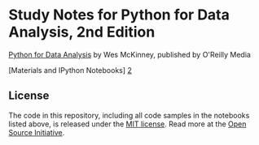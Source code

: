# Study Notes for Python for Data Analysis, 2nd Edition

[Python for Data Analysis][1] by Wes McKinney,
published by O'Reilly Media

[Materials and IPython Notebooks] [2]


## License

The code in this repository, including all code samples in the notebooks listed
above, is released under the [MIT license](LICENSE-CODE). Read more at the
[Open Source Initiative](https://opensource.org/licenses/MIT).

[1]: http://amzn.to/2vvBijB
[2]: https://github.com/wesm/pydata